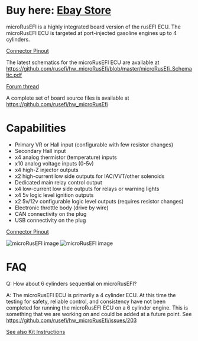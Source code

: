 # Buy here: [Ebay Store](https://www.ebay.com/itm/333532119947)

microRusEFI is a highly integrated board version of the rusEFI ECU. The microRusEFI ECU is targeted at port-injected
gasoline engines up to 4 cylinders. 

[Connector Pinout](Hardware-microRusEFI-wiring)

The latest schematics for the microRusEFI ECU are available at https://github.com/rusefi/hw_microRusEfi/blob/master/microRusEfi_Schematic.pdf

[Forum thread](https://rusefi.com/forum/viewtopic.php?f=4&t=1538)

A complete set of board source files is available at https://github.com/rusefi/hw_microRusEfi

# Capabilities
* Primary VR or Hall input (configurable with few resistor changes)
* Secondary Hall input
* x4 analog thermistor (temperature) inputs
* x10 analog voltage inputs (0-5v)
* x4 high-Z injector outputs
* x2 high-current low side outputs for IAC/VVT/other solenoids
* Dedicated main relay control output 
* x4 low-current low side outputs for relays or warning lights 
* x4 5v logic level ignition outputs
* x2 5v/12v configurable logic level outputs (requires resistor changes)
* Electronic throttle body (drive by wire)
* CAN connectivity on the plug
* USB connectivity on the plug 

[Connector Pinout](Hardware-microRusEFI-wiring)


![microRusEFI image](https://user-images.githubusercontent.com/5051341/80747087-806e9d00-8ae8-11ea-983e-330dfc6e3015.jpg)
![microRusEFI image](https://user-images.githubusercontent.com/5051341/80747096-849aba80-8ae8-11ea-862c-d124ef75f06a.jpg)

# FAQ

Q: How about 6 cylinders sequential on microRusEFI?

A: The microRusEFI ECU is primarily a 4 cylinder ECU. At this time the testing for safety, reliable control, and consistency have not been completed for running the microRusEFI ECU on a 6 cylinder engine. This is something that we are working on and could be added at a future point.
See https://github.com/rusefi/hw_microRusEfi/issues/203 

[See also Kit Instructions](Hardware-microRusEFI-kit-instructions)